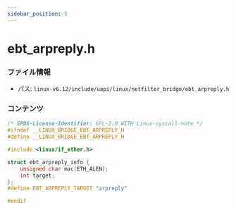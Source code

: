 ```yaml
---
sidebar_position: 5
---
```

# ebt_arpreply.h

### ファイル情報

- パス: `linux-v6.12/include/uapi/linux/netfilter_bridge/ebt_arpreply.h`

### コンテンツ

```h
/* SPDX-License-Identifier: GPL-2.0 WITH Linux-syscall-note */
#ifndef __LINUX_BRIDGE_EBT_ARPREPLY_H
#define __LINUX_BRIDGE_EBT_ARPREPLY_H

#include <linux/if_ether.h>

struct ebt_arpreply_info {
	unsigned char mac[ETH_ALEN];
	int target;
};
#define EBT_ARPREPLY_TARGET "arpreply"

#endif

```
